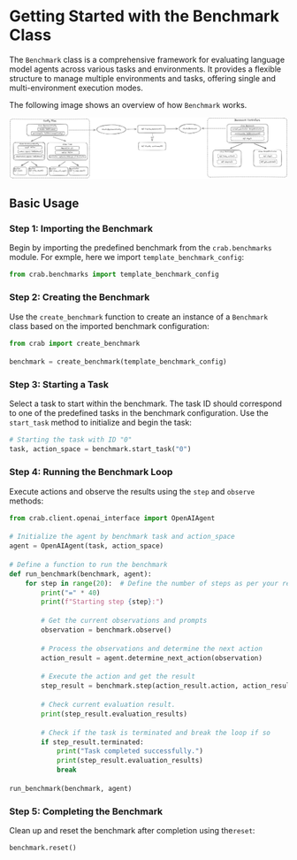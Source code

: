 # Getting Started with the Benchmark Class

The `Benchmark` class is a comprehensive framework for evaluating language model agents across various tasks and environments. It provides a flexible structure to manage multiple environments and tasks, offering single and multi-environment execution modes.

The following image shows an overview of how `Benchmark` works.

![](../assets/crab_overview.png)

## Basic Usage

### Step 1: Importing the Benchmark

Begin by importing the predefined benchmark from the `crab.benchmarks` module. For exmple, here we import `template_benchmark_config`:

```python
from crab.benchmarks import template_benchmark_config
```

### Step 2: Creating the Benchmark

Use the `create_benchmark` function to create an instance of a `Benchmark` class based on the imported benchmark configuration:

```python
from crab import create_benchmark

benchmark = create_benchmark(template_benchmark_config)
```

### Step 3: Starting a Task

Select a task to start within the benchmark. The task ID should correspond to one of the predefined tasks in the benchmark configuration. Use the `start_task` method to initialize and begin the task:

```python
# Starting the task with ID "0"
task, action_space = benchmark.start_task("0")
```

### Step 4: Running the Benchmark Loop

Execute actions and observe the results using the `step` and `observe` methods:

```python
from crab.client.openai_interface import OpenAIAgent

# Initialize the agent by benchmark task and action_space
agent = OpenAIAgent(task, action_space)

# Define a function to run the benchmark
def run_benchmark(benchmark, agent):
    for step in range(20):  # Define the number of steps as per your requirements
        print("=" * 40)
        print(f"Starting step {step}:")

        # Get the current observations and prompts
        observation = benchmark.observe()

        # Process the observations and determine the next action
        action_result = agent.determine_next_action(observation)
        
        # Execute the action and get the result
        step_result = benchmark.step(action_result.action, action_result.parameters)

        # Check current evaluation result.
        print(step_result.evaluation_results)

        # Check if the task is terminated and break the loop if so
        if step_result.terminated:
            print("Task completed successfully.")
            print(step_result.evaluation_results)
            break

run_benchmark(benchmark, agent)
```

### Step 5: Completing the Benchmark

Clean up and reset the benchmark after completion using the`reset`:

```python
benchmark.reset()
```
